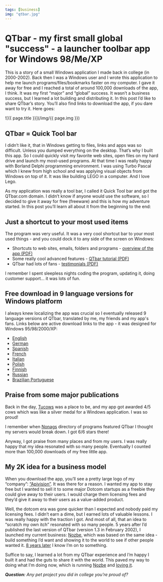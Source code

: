 ```yaml
---
tags: [business]
img: "qtbar.jpg"
---
```


# QTbar - my first small global "success" - a launcher toolbar app for Windows 98/Me/XP

This is a story of a small Windows application I made back in college (in 2000-2002). Back then I was a Windows user and I wrote this application to help me launch programs/files/bookmarks faster on my computer. I gave it away for free and I reached a total of around 100,000 downloads of the app, I think. It was my first “major” and “global” success. It wasn’t a business success, but I learned a lot building and distributing it. In this post I’d like to share QTbar’s story. You’ll also find links to download the app, if you dare want to try it. Here goes:

<!--More-->

![{{ page.title }}](/img/{{ page.img }})

## QTbar = Quick Tool bar

I didn’t like it, that in Windows getting to files, links and apps was so difficult. Unless you dumped everything on the desktop. That’s why I built this app. So I could quickly visit my favorite web sites, open files on my hard drive and launch my  most-used programs. At that time I was really happy with Borland Delphi programming environment. I was using Turbo Pascal which I knew from high school and was applying visual objects from Windows on top of it. It was like building LEGO in a computer. And I love Lego.

As my application was really a tool bar, I called it Quick Tool bar and got the QTbar.com domain. I didn’t know if anyone would use the software, so I decided to give it away for free (freeware) and this is how my adventure started. In this post you’ll learn all about it from the beginning to the end:

## Just a shortcut to your most used items

The program was very useful. It was a very cool shortcut bar to your most used things - and you could dock it to any side of the screen on Windows:

* Shortcuts to web sites, emails, folders and programs - [overview of the app (PDF)][pdfo]
* Some really cool advanced features - [QTbar tutorial (PDF)][pdft]
* QTbar had lots of fans - [testimonials (PDF)][pdff]

I remember I spent sleepless nights coding the program, updating it, doing customer support… it was lots of fun.

## Free download in 9 language versions for Windows platform

I always knew localizing the app was crucial so I eventually released 9 language versions of QTbar, translated by me, my friends and my app's fans. Links below are active download links to the app - it was designed for Windows 95/98/2000/XP:

* [English][]
* [German][]
* [Spanish][]
* [French][]
* [Italian][]
* [Polish][]
* [Finnish][]
* [Russian][]
* [Brazilian Portuguese][]

## Praise from some major publications

Back in the day, [Tucows][] was a place to be, and my app got awarded 4/5 cows which was like a silver medal for a Windows application. I was so proud!

I remember when [Nonags][] directory of programs featured QTbar I thought my servers would break down. I got 6/6 stars there!

Anyway, I got praise from many places and from my users. I was really happy that my idea resonated with so many people. Eventually I counted more than 100,000 downloads of my free little app.

## My 2K idea for a business model

When you download the app, you’ll see a pretty large logo of my “company”: [“Apivision”][a]. It was there for a reason. I wanted my app to stay free but I wanted to sell it to some major Dotcom startups as a freebie they could give away to their users. I would charge them licensing fees and they’d give it away to their users as a value-added product.

Well, the dotcom era was gone quicker than I expected and nobody paid my licensing fees. I didn’t earn a dime, but I earned lots of valuable lessons. I was really happy with the traction I got. And most of all, that an idea to “scratch my own itch” resonated with so many people. 5 years after I’d published the last version of QTbar (version 1.3 in February 2002), I launched my current business: [Nozbe][], which was based on the same idea - build something I’d want and showing it to the world to see if other people wanted it. [8 years later](https://sliwinski.com/8nozbe) I know I’m on to something.

Suffice to say, I learned a lot from my QTbar experience and I’m happy I built it and had the guts to share it with the world. This paved my way to doing what I’m doing now, which is running [Nozbe][] and [loving it](https://sliwinski.com/5-loves).

***Question:*** *Any pet project you did in college you're proud of?*

[a]: http://apivision.com
[pdfo]: http://files.nozbe.com/qtbar/qtbar-overview.pdf
[pdff]: http://files.nozbe.com/qtbar/qtbar-testimonials.pdf
[pdft]: http://files.nozbe.com/qtbar/qtbar-tutorial.pdf
[English]: http://files.nozbe.com/qtbar/qtbar_1_3_en.exe
[German]: http://files.nozbe.com/qtbar/qtbar_1_3_de.exe
[Spanish]: http://files.nozbe.com/qtbar/qtbar_1_3_es.exe
[French]: http://files.nozbe.com/qtbar/qtbar_1_3_fr.exe
[Italian]: http://files.nozbe.com/qtbar/qtbar_1_3_it.exe
[Polish]: http://files.nozbe.com/qtbar/qtbar_1_3_pl.exe
[Brazilian Portuguese]: http://files.nozbe.com/qtbar/qtbar_1_3_br.exe
[Finnish]: http://files.nozbe.com/qtbar/qtbar_1_3_fi.exe
[Russian]: http://files.nozbe.com/qtbar/qtbar_1_3_ru.exe
[Nonags]: http://www.nonags.com/freeware-qtbar-1-3_1699.html
[Tucows]: http://www.tucows.com/preview/245308/Apivision-QTbar
[iMagazine]: http://iMagazine.pl
[Dropbox]: http://db.tt/kD7Liux
[Evernote]: /how-i-use-evernote
[It's all about Passion!]: /passion
[Nozbe]: http://nozbe.com/
[s]: http://nozbe.com/signup
[#iPadOnly]: http://ipadonlybook.com/
[Productive! Magazine]: http://productivemag.com/
[Productive! Show]: /show
[Twitter]: http://twitter.com/MSliwinski
